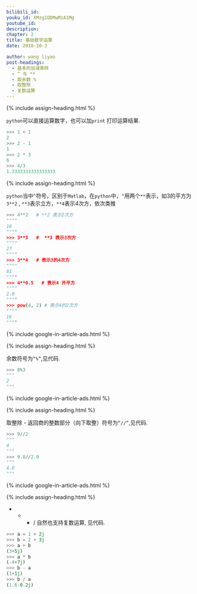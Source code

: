 ```yaml
---
bilibili_id: 
youku_id: XMzg1ODMwMzA1Mg
youtube_id:
description: 
chapter: 2
title: 基础数学运算
date: 2018-10-3

author: wang liyao
post-headings:
  - 基本的加减乘除
  - ^ 与 **
  - 取余数 %
  - 取整除
  - 复数运算
---
```





{% include assign-heading.html %}

`python`可以直接运算数字，也可以加`print` 打印运算结果.

```python
>>> 1 + 1
2
>>> 2 - 1
1
>>> 2 * 3
6
>>> 4/3
1.3333333333333333
```

{% include assign-heading.html %}

`python`当中`^`符号，区别于`Matlab`，在`python`中，`^`用两个`**`表示，如3的平方为`3**2` , `**3`表示立方，`**4`表示4次方，依次类推

```python
>>> 4**2   # **2 表示2次方
""""
16
""""
>>> 3**3   #  **3 表示3次方
""""
27
""""
>>> 3**4   # 表示3的4次方 
""""
81
""""
>>> 4**0.5   # 表示4 开平方 
""""
2.0
""""
>>> pow(4, 2) # 表示4的2次方
""""
16
""""
```

{% include google-in-article-ads.html %}

{% include assign-heading.html %}

余数符号为`“%”`,见代码.

```python
>>> 8%3
"""
2
"""
```


{% include google-in-article-ads.html %}

{% include assign-heading.html %}

取整除 - 返回商的整数部分（向下取整）符号为`“//”`,见代码.

```python
>>> 9//2
"""
4
"""
>>> 9.0//2.0
"""
4.0
"""
```

{% include google-in-article-ads.html %}

{% include assign-heading.html %}

+ - * / 自然也支持复数运算, 见代码.

```python
>>> a = 1 + 2j
>>> b = 2 + 3j
>>> a + b
(3+5j)
>>> a * b
(-4+7j)
>>> b - a
(1+1j)
>>> b / a
(1.6-0.2j)
```
